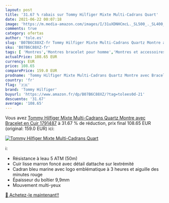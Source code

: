 ```yaml
---
layout: post
title: '31.67 % rabais sur Tommy Hilfiger Mixte Multi-Cadrans Quart'
date: 2021-06-22 00:07:18
image: 'https://m.media-amazon.com/images/I/31uXDNHCmcL._SL500_._SL400_.jpg'
comments: true
category: ofertas
author: 'tole.es'
slug: 'B07B6C88XZ-fr Tommy Hilfiger Mixte Multi-Cadrans Quartz Montre avec...'
sku: 'B07B6C88XZ-fr'
tags: [ 'Montres','Montres bracelet pour homme','Montres et accessoires','Montres homme','tommy hilfiger', ]
actualPrice: 108.65 EUR
currency: EUR
price: 108.65
comparePrice: 159.0 EUR
prodname: 'Tommy Hilfiger Mixte Multi-Cadrans Quartz Montre avec Bracelet en Cuir 1791487'
country: 'fr'
flag: '🇫🇷'
brand: 'Tommy Hilfiger'
buyurl: 'https://www.amazon.fr/dp/B07B6C88XZ/?tag=tolees0d-21'
descuento: '31.67'
average: '108.65'
---
```


Vous avez [Tommy Hilfiger Mixte Multi-Cadrans Quartz Montre avec Bracelet en Cuir 1791487](https://www.amazon.fr/dp/B07B6C88XZ/?tag=tolees0d-21)  à  31.67 % de réduction, prix final  108.65 EUR (original: 159.0 EUR) ici:

[![Tommy Hilfiger Mixte Multi-Cadrans Quart](https://m.media-amazon.com/images/I/31uXDNHCmcL._SL500_._SL400_.jpg)](https://www.amazon.fr/dp/B07B6C88XZ/?tag=tolees0d-21)

ℹ️:

- Résistance à leau 5 ATM (50m)
- Cuir lisse marron foncé avec détail dattache sur lextrémité
- Cadran bleu marine avec logo emblématique à 3 heures et aiguille des minutes rouge
- Épaisseur du boîtier 9,9mm
- Mouvement multi-yeux

[🛒 Achetez-le maintenant!!](https://www.amazon.fr/dp/B07B6C88XZ/?tag=tolees0d-21)
